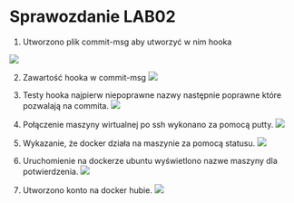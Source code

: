 # Sprawozdanie LAB02
1. Utworzono plik commit-msg aby utworzyć w nim hooka

![](https://github.com/InzynieriaOprogramowaniaAGH/MDO2022_S/blob/AP401673/AP401673/lab02/utworzenie%20commit-msg.png)

2. Zawartość hooka w commit-msg
![](https://github.com/InzynieriaOprogramowaniaAGH/MDO2022_S/blob/AP401673/AP401673/lab02/commit-msg.png)

3. Testy hooka najpierw niepoprawne nazwy następnie poprawne które pozwalają na commita.
![](https://github.com/InzynieriaOprogramowaniaAGH/MDO2022_S/blob/AP401673/AP401673/lab02/hook.png)

4. Połączenie maszyny wirtualnej po ssh wykonano za pomocą putty.
![](https://github.com/InzynieriaOprogramowaniaAGH/MDO2022_S/blob/AP401673/AP401673/lab02/ssh%20laczenie.png)

5. Wykazanie, że docker działa na maszynie za pomocą statusu.
![](https://github.com/InzynieriaOprogramowaniaAGH/MDO2022_S/blob/AP401673/AP401673/lab02/docker%20dziala%20z%20definicji.png)

6. Uruchomienie na dockerze ubuntu wyświetlono nazwe maszyny dla potwierdzenia.
![](https://github.com/InzynieriaOprogramowaniaAGH/MDO2022_S/blob/AP401673/AP401673/lab02/uruchomienie%20ubuntu%20z%20dockera.png)

7. Utworzono konto na docker hubie.
![](https://github.com/InzynieriaOprogramowaniaAGH/MDO2022_S/blob/AP401673/AP401673/lab02/docker%20hub%20konto.png)
